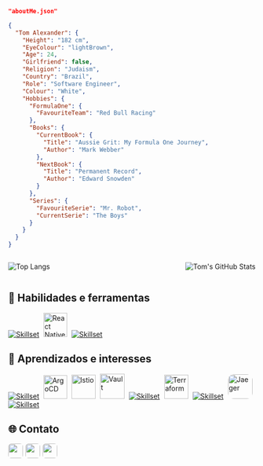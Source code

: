 ```json
"aboutMe.json"

{
  "Tom Alexander": {
    "Height": "182 cm",
    "EyeColour": "lightBrown",
    "Age": 24,
    "Girlfriend": false,
    "Religion": "Judaism",
    "Country": "Brazil",
    "Role": "Software Engineer",
    "Colour": "White",
    "Hobbies": {
      "FormulaOne": {
        "FavouriteTeam": "Red Bull Racing"
      },
      "Books": {
        "CurrentBook": {
          "Title": "Aussie Grit: My Formula One Journey",
          "Author": "Mark Webber"
        },
        "NextBook": {
          "Title": "Permanent Record",
          "Author": "Edward Snowden"
        }
      },
      "Series": {
        "FavouriteSerie": "Mr. Robot",
        "CurrentSerie": "The Boys"
      }
    }
  }
}

```

<div style="display: inline-flex; justify-content: space-between; column-gap: 20px; width: 100%">

  ![Top Langs](https://github-readme-stats.vercel.app/api/top-langs/?username=T0mAlexander&layout=donut&theme=apprentice&locale=pt-BR&langs_count=4)

  ![Tom's GitHub Stats](https://github-readme-stats.vercel.app/api?username=T0mAlexander&show_icons=true&theme=apprentice&custom_title=Estatísticas&ring_color=00B4E0&line_height=28&card_width=200)
  
</div>

## 🧠 Habilidades e ferramentas

  [![Skillset](https://skillicons.dev/icons?i=react)](https://skillicons.dev)
  <img height="49" width="48" style="margin: 0 5px" src="https://res.cloudinary.com/tommello/image/upload/v1687705710/Github/Profile%20Markdown/iconizer-react_native_uozofa_bx0pjn.svg" title="React Native"/>
  [![Skillset](https://skillicons.dev/icons?i=styledcomponents,nextjs,nodejs,ts,postgresql,prisma,golang,docker,nginx,linux,vscode)](https://skillicons.dev)

<!-- <h2 align="left">🔧 Tools</h2>
<div style="display: flex; column-gap: 6px">
  <img height="50" width="50" src="https://res.cloudinary.com/tommello/image/upload/v1674358219/Github/Profile%20Markdown/brain_dc0yqn.svg" title="My brain" />
  <img height="40" width="40" src="https://res.cloudinary.com/tommello/image/upload/v1674358139/Github/Profile%20Markdown/hand_j6bogj.svg" title="My hands (of course)" />
  <img height="40" width="40" src="https://res.cloudinary.com/tommello/image/upload/v1674358476/Github/Profile%20Markdown/coffee_gmiwnu.svg" title="Coffee (I'd rather capuccino)" />
  <img height="50" width="50" src="https://res.cloudinary.com/tommello/image/upload/v1674359690/Github/Profile%20Markdown/laptop_qzgcxh.svg" title="My laptop" />
  <img height="40" width="40" src="https://res.cloudinary.com/tommello/image/upload/v1674355211/Github/Profile%20Markdown/linux_fedora_xan2qz.png" title="Linux Fedora 37" />
  <img height="40" width="40" src="https://res.cloudinary.com/tommello/image/upload/v1674359343/Github/Profile%20Markdown/terminal_vt1lhc.svg" title="The terminal" />
  <img height="40" width="40" src="https://res.cloudinary.com/tommello/image/upload/v1674360927/Github/Profile%20Markdown/headphone_vt8wbj.png" title="My headphone Baseus H1 Bowie" />
  <img height="40" width="40" src="https://res.cloudinary.com/tommello/image/upload/v1674359923/Github/Profile%20Markdown/spotify_dmezwk.svg" title="Spotify on" />
  <img height="40" width="40" src="https://cdn.jsdelivr.net/gh/devicons/devicon/icons/vscode/vscode-original.svg" title="Visual Studio Code" />
</div> -->

## 🎯 Aprendizados e interesses

<div>

  [![Skillset](https://skillicons.dev/icons?i=figma,nest)](https://skillicons.dev)
  <img height="48" width="48" style="padding: 0 5px" src="https://res.cloudinary.com/tommello/image/upload/v1687706787/Github/Profile%20Markdown/iconizer-argo-icon-color_vcyu6o.svg" title="ArgoCD" />
  <img height="49" width="49" src="https://res.cloudinary.com/tommello/image/upload/v1687708630/Github/Profile%20Markdown/istio_qewlid.svg" title="Istio" />
  <img height="51" width="50" style="padding: 0 5px" src="https://res.cloudinary.com/tommello/image/upload/v1687708940/Github/Profile%20Markdown/iconizer-hashicorp-vault_mohwti_lysrlm.svg" title="Vault" />
  [![Skillset](https://skillicons.dev/icons?i=kubernetes,ansible)](https://skillicons.dev)
  <img height="49" width="49" style="margin: 0 5px"  src="https://res.cloudinary.com/tommello/image/upload/v1687709304/Github/Profile%20Markdown/iconizer-terraform-original_vl0ivu.svg" title="Terraform" />
  [![Skillset](https://skillicons.dev/icons?i=jenkins,prometheus)](https://skillicons.dev)
  <img height="50" width="50" style="border-radius: 12px; margin: 0 5px;" src="https://res.cloudinary.com/tommello/image/upload/v1687709649/Github/Profile%20Markdown/Jaeger_yvf09y.svg" title="Jaeger" />
  [![Skillset](https://skillicons.dev/icons?i=kafka,aws)](https://skillicons.dev)
</div>
  
## 🌐 Contato

<footer style="display: flex; column-gap: 5px">
  <a href="mailto:t0malexander@protonmail.com">
    <img height="30" style="border-radius: 6px" src="https://img.shields.io/badge/ProtonMail-8B89CC?style=for-the-badge&logo=protonmail&logoColor=white" />
  </a>
  <a href="https://linkedin.com/in/t0m-alexander" target="_blank">
    <img height="30" style="border-radius: 6px" src="https://img.shields.io/badge/LinkedIn-0077B5?style=for-the-badge&logo=linkedin&logoColor=white" />
  </a>
  <img height="30" style="border-radius: 6px" src="https://komarev.com/ghpvc/?username=T0mAlexander&style=for-the-badge&color=brightgreen&label=Profile+visitors" />
</footer>
